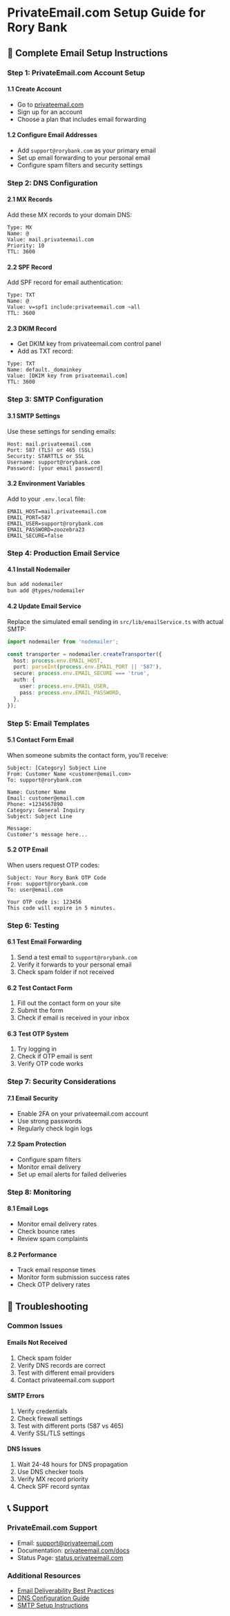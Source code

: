 # PrivateEmail.com Setup Guide for Rory Bank

## 📧 Complete Email Setup Instructions

### Step 1: PrivateEmail.com Account Setup

#### 1.1 Create Account
- Go to [privateemail.com](https://privateemail.com)
- Sign up for an account
- Choose a plan that includes email forwarding

#### 1.2 Configure Email Addresses
- Add `support@rorybank.com` as your primary email
- Set up email forwarding to your personal email
- Configure spam filters and security settings

### Step 2: DNS Configuration

#### 2.1 MX Records
Add these MX records to your domain DNS:

```
Type: MX
Name: @
Value: mail.privateemail.com
Priority: 10
TTL: 3600
```

#### 2.2 SPF Record
Add SPF record for email authentication:

```
Type: TXT
Name: @
Value: v=spf1 include:privateemail.com ~all
TTL: 3600
```

#### 2.3 DKIM Record
- Get DKIM key from privateemail.com control panel
- Add as TXT record:
```
Type: TXT
Name: default._domainkey
Value: [DKIM key from privateemail.com]
TTL: 3600
```

### Step 3: SMTP Configuration

#### 3.1 SMTP Settings
Use these settings for sending emails:

```
Host: mail.privateemail.com
Port: 587 (TLS) or 465 (SSL)
Security: STARTTLS or SSL
Username: support@rorybank.com
Password: [your email password]
```

#### 3.2 Environment Variables
Add to your `.env.local` file:

```env
EMAIL_HOST=mail.privateemail.com
EMAIL_PORT=587
EMAIL_USER=support@rorybank.com
EMAIL_PASSWORD=zoozebra23
EMAIL_SECURE=false
```

### Step 4: Production Email Service

#### 4.1 Install Nodemailer
```bash
bun add nodemailer
bun add @types/nodemailer
```

#### 4.2 Update Email Service
Replace the simulated email sending in `src/lib/emailService.ts` with actual SMTP:

```typescript
import nodemailer from 'nodemailer';

const transporter = nodemailer.createTransporter({
  host: process.env.EMAIL_HOST,
  port: parseInt(process.env.EMAIL_PORT || '587'),
  secure: process.env.EMAIL_SECURE === 'true',
  auth: {
    user: process.env.EMAIL_USER,
    pass: process.env.EMAIL_PASSWORD,
  },
});
```

### Step 5: Email Templates

#### 5.1 Contact Form Email
When someone submits the contact form, you'll receive:

```
Subject: [Category] Subject Line
From: Customer Name <customer@email.com>
To: support@rorybank.com

Name: Customer Name
Email: customer@email.com
Phone: +1234567890
Category: General Inquiry
Subject: Subject Line

Message:
Customer's message here...
```

#### 5.2 OTP Email
When users request OTP codes:

```
Subject: Your Rory Bank OTP Code
From: support@rorybank.com
To: user@email.com

Your OTP code is: 123456
This code will expire in 5 minutes.
```

### Step 6: Testing

#### 6.1 Test Email Forwarding
1. Send a test email to `support@rorybank.com`
2. Verify it forwards to your personal email
3. Check spam folder if not received

#### 6.2 Test Contact Form
1. Fill out the contact form on your site
2. Submit the form
3. Check if email is received in your inbox

#### 6.3 Test OTP System
1. Try logging in
2. Check if OTP email is sent
3. Verify OTP code works

### Step 7: Security Considerations

#### 7.1 Email Security
- Enable 2FA on your privateemail.com account
- Use strong passwords
- Regularly check login logs

#### 7.2 Spam Protection
- Configure spam filters
- Monitor email delivery
- Set up email alerts for failed deliveries

### Step 8: Monitoring

#### 8.1 Email Logs
- Monitor email delivery rates
- Check bounce rates
- Review spam complaints

#### 8.2 Performance
- Track email response times
- Monitor form submission success rates
- Check OTP delivery rates

## 🔧 Troubleshooting

### Common Issues

#### Emails Not Received
1. Check spam folder
2. Verify DNS records are correct
3. Test with different email providers
4. Contact privateemail.com support

#### SMTP Errors
1. Verify credentials
2. Check firewall settings
3. Test with different ports (587 vs 465)
4. Verify SSL/TLS settings

#### DNS Issues
1. Wait 24-48 hours for DNS propagation
2. Use DNS checker tools
3. Verify MX record priority
4. Check SPF record syntax

## 📞 Support

### PrivateEmail.com Support
- Email: support@privateemail.com
- Documentation: [privateemail.com/docs](https://privateemail.com/docs)
- Status Page: [status.privateemail.com](https://status.privateemail.com)

### Additional Resources
- [Email Deliverability Best Practices](https://privateemail.com/docs/deliverability)
- [DNS Configuration Guide](https://privateemail.com/docs/dns)
- [SMTP Setup Instructions](https://privateemail.com/docs/smtp)


